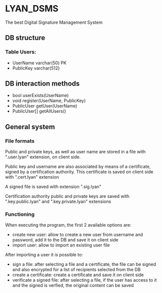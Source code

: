 # LYAN_DSMS
The best Digital Signature Management System

## DB structure

### Table Users:
- UserName varchar(50) PK
- PublicKey varchar(512)

## DB interaction methods
- bool userExists(UserName)
- void register(UserName, PublicKey)
- PublicUser getUser(UserName)
- PublicUser[] getAllUsers()

## General system

### File formats

Public and private keys, as well as user name are stored in a file with ".user.lyan" extension, on client side.

Public key and username are also associated by means of a certificate, signed by a certification authority. This certificate is saved on client side with ".cert.lyan" extension

A signed file is saved with extension ".sig.lyan"

Certification authority public and private keys are saved with ".key.public.lyan" and ".key.private.lyan" extensions


### Functioning

When executing the program, the first 2 available options are:
- create new user: allow to create a new user from username and password, add it to the DB and save it on client side
- import user: allow to import an existing user file

After importing a user it is possible to:
- sign a file: after selecting a file and a certificate, the file can be signed and also encrypted for a list of recipients selected from the DB
- create a certificate: create a certificate and save it on client side
- verificate a signed file: after selecting a file, if the user has access to it and the signed is verfied, the original content can be saved
